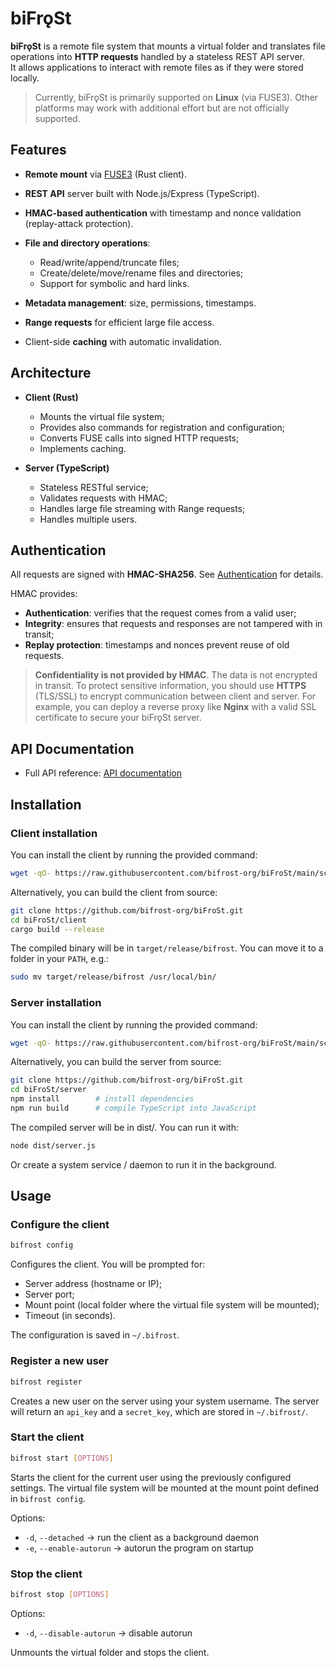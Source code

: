# biFrǫSt

**biFrǫSt** is a remote file system that mounts a virtual folder and translates file operations into **HTTP requests** handled by a stateless REST API server.  
It allows applications to interact with remote files as if they were stored locally.

> Currently, biFrǫSt is primarily supported on **Linux** (via FUSE3). Other platforms may work with additional effort but are not officially supported.

## Features

- **Remote mount** via [FUSE3](https://github.com/libfuse/libfuse) (Rust client).
- **REST API** server built with Node.js/Express (TypeScript).
- **HMAC-based authentication** with timestamp and nonce validation (replay-attack protection).
- **File and directory operations**:

  - Read/write/append/truncate files;
  - Create/delete/move/rename files and directories;
  - Support for symbolic and hard links.

- **Metadata management**: size, permissions, timestamps.
- **Range requests** for efficient large file access.
- Client-side **caching** with automatic invalidation.

## Architecture

- **Client (Rust)**

  - Mounts the virtual file system;
  - Provides also commands for registration and configuration;
  - Converts FUSE calls into signed HTTP requests;
  - Implements caching.

- **Server (TypeScript)**

  - Stateless RESTful service;
  - Validates requests with HMAC;
  - Handles large file streaming with Range requests;
  - Handles multiple users.

## Authentication

All requests are signed with **HMAC-SHA256**.
See [Authentication](./API%20documentation.md#authentication) for details.

HMAC provides:

- **Authentication**: verifies that the request comes from a valid user;
- **Integrity**: ensures that requests and responses are not tampered with in transit;
- **Replay protection**: timestamps and nonces prevent reuse of old requests.

> **Confidentiality is not provided by HMAC**. The data is not encrypted in transit.
> To protect sensitive information, you should use **HTTPS** (TLS/SSL) to encrypt communication between client and server.
> For example, you can deploy a reverse proxy like **Nginx** with a valid SSL certificate to secure your biFrǫSt server.

## API Documentation

- Full API reference: [API documentation](./API%20documentation.md)

## Installation

### Client installation

You can install the client by running the provided command:

```bash
wget -qO- https://raw.githubusercontent.com/bifrost-org/biFroSt/main/scripts/install_bifrost_client.sh | bash
```

Alternatively, you can build the client from source:

```bash
git clone https://github.com/bifrost-org/biFroSt.git
cd biFroSt/client
cargo build --release
```

The compiled binary will be in `target/release/bifrost`. You can move it to a folder in your `PATH`, e.g.:

```bash
sudo mv target/release/bifrost /usr/local/bin/
```

### Server installation

You can install the client by running the provided command:

```bash
wget -qO- https://raw.githubusercontent.com/bifrost-org/biFroSt/main/scripts/install_bifrost_server.sh | bash
```

Alternatively, you can build the server from source:

```bash
git clone https://github.com/bifrost-org/biFroSt.git
cd biFroSt/server
npm install        # install dependencies
npm run build      # compile TypeScript into JavaScript
```

The compiled server will be in dist/. You can run it with:

```bash
node dist/server.js
```

Or create a system service / daemon to run it in the background.

## Usage

### Configure the client

```bash
bifrost config
```

Configures the client. You will be prompted for:

- Server address (hostname or IP);
- Server port;
- Mount point (local folder where the virtual file system will be mounted);
- Timeout (in seconds).

The configuration is saved in `~/.bifrost`.

### Register a new user

```bash
bifrost register
```

Creates a new user on the server using your system username.
The server will return an `api_key` and a `secret_key`, which are stored in `~/.bifrost/`.

### Start the client

```bash
bifrost start [OPTIONS]
```

Starts the client for the current user using the previously configured settings.
The virtual file system will be mounted at the mount point defined in `bifrost config`.

Options:

- `-d`, `--detached` → run the client as a background daemon
- `-e`, `--enable-autorun` → autorun the program on startup

### Stop the client

```bash
bifrost stop [OPTIONS]
```

Options:

- `-d`, `--disable-autorun` → disable autorun

Unmounts the virtual folder and stops the client.
